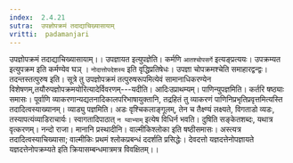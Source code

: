 ```yaml
---
index:  2.4.21
sutra:  उपज्ञोपक्रमं तदाद्याचिख्यासायाम्
vritti:  padamanjari
---
```


उपज्ञोपक्रमं तदाद्याचिख्यासायाम्।। उपज्ञायत इत्युपज्ञेति। कर्मणि `आतश्चोपसर्गे` इत्यङ्प्रत्ययः। उपक्रम्यत इत्युपक्रम इति कर्मण्येव घञ् । `नोदात्तोपदेशस्य` इति वृद्धिप्रतिषेधः। उपज्ञा चोपक्रमश्चेति समाहारद्वन्द्वः। तदन्तस्तत्पुरुष इति। सूत्रे तु उपज्ञोपक्रमं तत्पुरुषरूपमित्येवं सामानाधिकरण्येन विशेषणम्,तयौरुपज्ञोपक्रमयोरित्यादेर्विवरणम्---यदीति। आदिःउप्राथम्यम्। पाणिन्युपज्ञमिति। कर्तरि षष्ठ्याः समासः। पूर्वाणि व्याकरणान्यद्यतनादिकालपरिभाषायुक्तानि, तद्रहितं तु व्याकरणं पाणिनिप्रभृतिप्रवृत्तमित्यस्ति तदादित्वस्याख्यानम्। व्याड्यु पज्ञमिति। अडः वृश्चिकलाङ्गूलम्, तेन च तैक्ष्ण्यं लक्ष्यते, विगताडो व्यडः, तस्यापत्यंव्याडिराचार्यः। स्वागतादिपाठात् `न य्वाभ्याम्` इत्येष विधिर्न भवति। दुषिति सङ्केतशब्दः, यथात्र वृत्करणम्। नन्दो राजा। मानानि प्रस्थादीनि। वाल्मीकिश्लोका इति षष्ठीसमासः। अस्त्यत्र तदादित्वस्याचिख्यासा; वाल्मीकिः प्रथमं श्लोकप्रबन्धं ददर्शति प्रसिद्धेः। देवदत्तो यज्ञदत्तेनोपज्ञायते यज्ञदत्तेनोपक्रम्यते इति क्रियासम्बन्धमात्रमत्र विवक्षितम्।।
